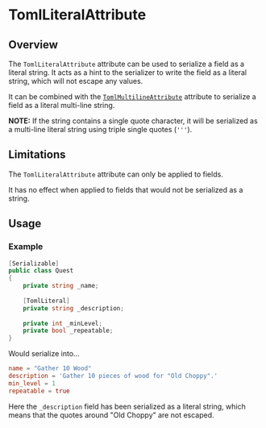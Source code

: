 # TomlLiteralAttribute

## Overview

The `TomlLiteralAttribute` attribute can be used to serialize a field as a literal string.
It acts as a hint to the serializer to write the field as a literal string, which will not escape any values.

It can be combined with the [`TomlMultilineAttribute`](toml-multiline-attribute.md) attribute to serialize a field as a literal multi-line string.

**NOTE:** If the string contains a single quote character, it will be serialized as a multi-line literal string using triple single quotes (`'''`).

## Limitations

The `TomlLiteralAttribute` attribute can only be applied to fields.

It has no effect when applied to fields that would not be serialized as a string.

## Usage

### Example

```csharp
[Serializable]
public class Quest
{
    private string _name;
    
    [TomlLiteral] 
    private string _description;
    
    private int _minLevel;
    private bool _repeatable;
}
```

Would serialize into...

```toml
name = "Gather 10 Wood"
description = 'Gather 10 pieces of wood for "Old Choppy".'
min_level = 1
repeatable = true
```

Here the `_description` field has been serialized as a literal string, which means that the quotes around "Old Choppy" are not escaped.
